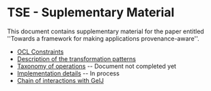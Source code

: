 # TSE - Suplementary Material
This document contains supplementary material for the paper entitled ''Towards a framework for making applications provenance-aware''.

* [OCL Constraints](https://uml2prov.github.io/OCLRules)
* [Description of the transformation patterns](https://uml2prov.github.io/tse_tp.pdf)
* [Taxonomy of operations](https://uml2prov.github.io/operationsTaxonomy.pdf) -- Document not completed yet
* [Implementation details]() -- In process
* [Chain of interactions with GelJ](https://uml2prov.github.io/chainOfsteps.pdf) 



<!-- 
# IPAW 2018 - Online Appendix

We present the online appendix of the paper entitled "Automating Provenance Capture in Software Engineering with UML2PROV" submitted to the 7th International Provenance and Annotation Workshop. July 9 - July 13, 2018 | London, United Kingdom.

* [PDF file](https://uml2prov.github.io/ipaw18_appendix.pdf)


# SOFSEM 2018 - SUPLEMENTARY Material

In this page, we present supporting material of the paper entitled "UML2PROV: Automating Provenance Capture in Software Engineering" submitted to the 44th International Conference on Current Trends in Theory and Practice of Computer Science. January 29 - February 2, 2018 | Krems an der Donau, Austria.

* [OCL Constraints](https://uml2prov.github.io/OCLRules)
* [Translation rules](https://uml2prov.github.io/transformations)
* [Evaluation dataset](https://uml2prov.github.io/evaluationDataset)
-->
